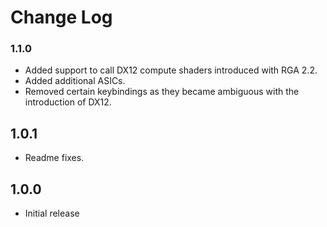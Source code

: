 # Change Log

### 1.1.0

- Added support to call DX12 compute shaders introduced with RGA 2.2.
- Added additional ASICs.
- Removed certain keybindings as they became ambiguous with the introduction of DX12.

## 1.0.1
- Readme fixes.

## 1.0.0
- Initial release